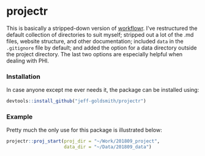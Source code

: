 # projectr

This is basically a stripped-down version of [workflowr](https://github.com/jdblischak/workflowr). I've restructured the default collection of directories to suit myself; stripped out a lot of the .md files, website structure, and other documentation; included `data` in the `.gitignore` file by default; and added the option for a data directory outside the project directory. The last two options are especially helpful when dealing with PHI. 

### Installation

In case anyone except me ever needs it, the package can be installed using:

``` r 
devtools::install_github("jeff-goldsmith/projectr")
```

### Example

Pretty much the only use for this package is illustrated below:

``` r
projectr::proj_start(proj_dir = "~/Work/201809_project", 
                     data_dir = "~/Data/201809_data")
```
